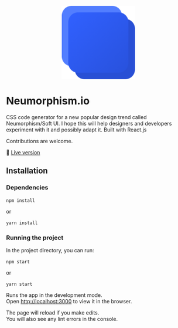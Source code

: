 <p align="center"><img src="./public/android-chrome-512x512.png" width="200"></p>

# Neumorphism.io

CSS code generator for a new popular design trend called Neumorphism/Soft UI. I hope this will help designers and developers experiment with it and possibly adapt it. Built with React.js

Contributions are welcome.

:link: [Live version](https://neumorphism.io/)

## Installation

### Dependencies

```
npm install
```

or 

```
yarn install
```

### Running the project

In the project directory, you can run:

```
npm start
```

or 

```
yarn start
```

Runs the app in the development mode.<br />
Open [http://localhost:3000](http://localhost:3000) to view it in the browser.

The page will reload if you make edits.<br />
You will also see any lint errors in the console.
